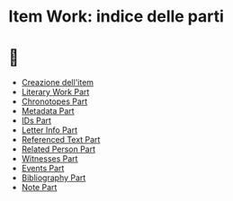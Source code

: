 # Item Work: indice delle parti
# 🚧

* [Creazione dell'item](Item_Work_Metadata.md)  
* [Literary Work Part]()  
* [Chronotopes Part]()  
* [Metadata Part]()  
* [IDs Part](Asserted_Ids_Part)  
* [Letter Info Part]()
* [Referenced Text Part]()
* [Related Person Part]()
* [Witnesses Part]()
* [Events Part](Historical_Events_Part.md)
* [Bibliography Part](Historical_Events_Part.md)
* [Note Part](Note_Part.md)

